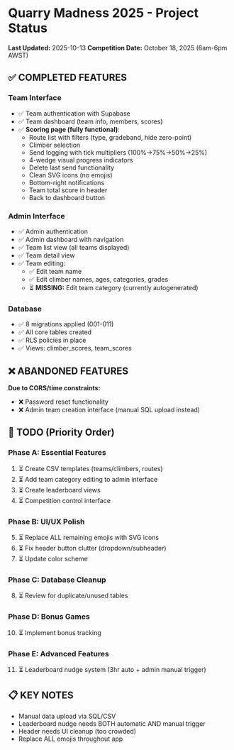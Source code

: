 # Quarry Madness 2025 - Project Status
**Last Updated:** 2025-10-13
**Competition Date:** October 18, 2025 (6am-6pm AWST)

## ✅ COMPLETED FEATURES

### Team Interface
- ✅ Team authentication with Supabase
- ✅ Team dashboard (team info, members, scores)
- ✅ **Scoring page (fully functional)**:
  - Route list with filters (type, gradeband, hide zero-point)
  - Climber selection
  - Send logging with tick multipliers (100%→75%→50%→25%)
  - 4-wedge visual progress indicators
  - Delete last send functionality
  - Clean SVG icons (no emojis)
  - Bottom-right notifications
  - Team total score in header
  - Back to dashboard button

### Admin Interface
- ✅ Admin authentication
- ✅ Admin dashboard with navigation
- ✅ Team list view (all teams displayed)
- ✅ Team detail view
- ✅ Team editing:
  - ✅ Edit team name
  - ✅ Edit climber names, ages, categories, grades
  - ⏳ **MISSING:** Edit team category (currently autogenerated)

### Database
- ✅ 8 migrations applied (001-011)
- ✅ All core tables created
- ✅ RLS policies in place
- ✅ Views: climber_scores, team_scores

## ❌ ABANDONED FEATURES
**Due to CORS/time constraints:**
- ❌ Password reset functionality
- ❌ Admin team creation interface (manual SQL upload instead)

## 🔧 TODO (Priority Order)

### Phase A: Essential Features
1. ⏳ Create CSV templates (teams/climbers, routes)
2. ⏳ Add team category editing to admin interface
3. ⏳ Create leaderboard views
4. ⏳ Competition control interface

### Phase B: UI/UX Polish
5. ⏳ Replace ALL remaining emojis with SVG icons
6. ⏳ Fix header button clutter (dropdown/subheader)
7. ⏳ Update color scheme

### Phase C: Database Cleanup
8. ⏳ Review for duplicate/unused tables

### Phase D: Bonus Games
10. ⏳ Implement bonus tracking

### Phase E: Advanced Features
11. ⏳ Leaderboard nudge system (3hr auto + admin manual trigger)

## 📋 KEY NOTES
- Manual data upload via SQL/CSV
- Leaderboard nudge needs BOTH automatic AND manual trigger
- Header needs UI cleanup (too crowded)
- Replace ALL emojis throughout app
